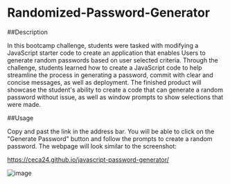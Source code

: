 # Randomized-Password-Generator

##Description

In this bootcamp challenge, students were tasked with modifying a JavaScript starter code to create an application that enables Users to generate random passwords based on user selected criteria. Through the challenge, students learned how to create a JavaScript code to help streamline the process in generating a password, commit with clear and concise messages, as well as deployment. The finished product will showcase the student's ability to create a code that can generate a random password without issue, as well as window prompts to show selections that were made.

##Usage

Copy and past the link in the address bar. You will be able to click on the "Generate Password" button and follow the prompts to create a random password. The webpage will look similar to the screenshot:

https://ceca24.github.io/javascript-password-generator/

![image](https://user-images.githubusercontent.com/112586917/193491275-aaa9092b-cdff-4eeb-9a96-5ca33a763f02.png)

